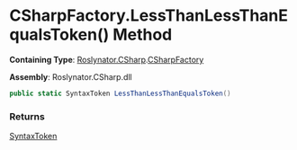 # CSharpFactory\.LessThanLessThanEqualsToken\(\) Method

**Containing Type**: [Roslynator.CSharp](../../README.md)\.[CSharpFactory](../README.md)

**Assembly**: Roslynator\.CSharp\.dll

```csharp
public static SyntaxToken LessThanLessThanEqualsToken()
```

### Returns

[SyntaxToken](https://docs.microsoft.com/en-us/dotnet/api/microsoft.codeanalysis.syntaxtoken)

